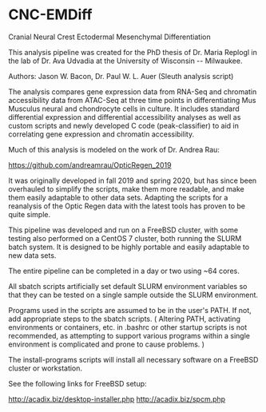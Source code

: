 # CNC-EMDiff
Cranial Neural Crest Ectodermal Mesenchymal Differentiation

This analysis pipeline was created for the PhD thesis of Dr. Maria Replogl
in the lab of Dr. Ava Udvadia at the University of Wisconsin -- Milwaukee.

Authors: Jason W. Bacon, Dr. Paul W. L. Auer (Sleuth analysis script)

The analysis compares gene expression data from RNA-Seq and chromatin
accessibility data from ATAC-Seq at three time points in differentiating
Mus Musculus neural and chondrocyte cells in culture.  It includes standard
differential expression and differential accessibility analyses as well as
custom scripts and newly developed C code (peak-classifier) to aid in
correlating gene expression and chromatin accessibility.

Much of this analysis is modeled on the work of Dr. Andrea Rau:

https://github.com/andreamrau/OpticRegen_2019

It was originally developed in fall 2019 and spring 2020, but has since been
overhauled to simplify the scripts, make them more readable, and make them
easily adaptable to other data sets.  Adapting the scripts for a reanalysis
of the Optic Regen data with the latest tools has proven to be quite simple.

This pipeline was developed and run on a FreeBSD cluster, with some testing
also performed on a CentOS 7 cluster, both running the SLURM batch system.
It is designed to be highly portable and easily adaptable to new data sets.

The entire pipeline can be completed in a day or two using ~64 cores.

All sbatch scripts artificially set default SLURM environment variables so
that they can be tested on a single sample outside the SLURM environment.

Programs used in the scripts are assumed to be in the user's PATH.  If not,
add appropriate steps to the sbatch scripts.  ( Altering PATH, activating
environments or containers, etc. in .bashrc or other startup scripts is not
recommended, as attempting to support various programs within a single
environment is complicated and prone to cause problems. )

The install-programs scripts will install all necessary software on a FreeBSD
cluster or workstation.

See the following links for FreeBSD setup:

http://acadix.biz/desktop-installer.php
http://acadix.biz/spcm.php
